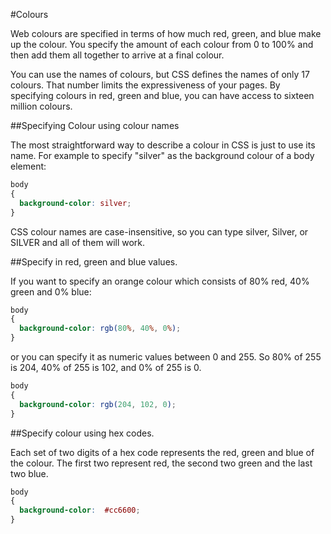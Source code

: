 #Colours

Web colours are specified in terms of how much red, green, and blue make up the colour. You specify the amount of each colour from 0 to 100% and then add them all together to arrive at a final colour.

You can use the names of colours, but CSS defines the names of only 17 colours. That number limits the expressiveness of your pages. By specifying colours in red, green and blue, you can have access to sixteen million colours.

##Specifying Colour using colour names

The most straightforward way to describe a colour in CSS is just to use its name. For example to specify "silver" as the background colour of a body element:

~~~css
body
{
  background-color: silver;
}
~~~

CSS colour names are case-insensitive, so you can type silver, Silver, or SILVER and all of them will work. 

##Specify in red, green and blue values. 

If you want to specify an orange colour which consists of 80% red, 40% green and 0% blue:

~~~css
body
{
  background-color: rgb(80%, 40%, 0%);
}
~~~

or you can specify it as numeric values between 0 and 255. So 80% of 255 is 204, 40% of 255 is 102, and 0% of 255 is 0.

~~~css
body
{
  background-color: rgb(204, 102, 0);
}
~~~

##Specify colour using hex codes.

Each set of two digits of a hex code represents the red, green and blue of the colour. The first two represent red, the second two green and the last two blue.

~~~css
body
{
  background-color:  #cc6600;
}
~~~
